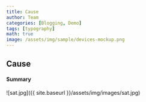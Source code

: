 ```yaml
---
title: Cause
author: Team
categories: [Blogging, Demo]
tags: [typography]
math: true
image: /assets/img/sample/devices-mockup.png
---
```


## Cause

#### Summary

![sat.jpg]({{ site.baseurl }}/assets/img/images/sat.jpg)